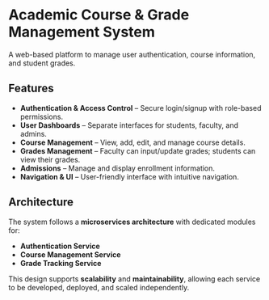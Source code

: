 # Academic Course & Grade Management System

A web-based platform to manage user authentication, course information, and student grades.

## Features

- **Authentication & Access Control** – Secure login/signup with role-based permissions.
- **User Dashboards** – Separate interfaces for students, faculty, and admins.
- **Course Management** – View, add, edit, and manage course details.
- **Grades Management** – Faculty can input/update grades; students can view their grades.
- **Admissions** – Manage and display enrollment information.
- **Navigation & UI** – User-friendly interface with intuitive navigation.

## Architecture

The system follows a **microservices architecture** with dedicated modules for:
- **Authentication Service**
- **Course Management Service**
- **Grade Tracking Service**

This design supports **scalability** and **maintainability**, allowing each service to be developed, deployed, and scaled independently.
